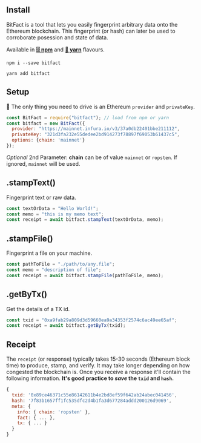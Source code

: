 ## Install
BitFact is a tool that lets you easily fingerprint arbitrary data onto the Ethereum blockchain. This fingerprint (or hash) can later be used to corroborate posession and state of data.

Available in **[🗄️ npm](https://www.npmjs.com/package/bitfact)** and **[🧶 yarn](https://yarnpkg.com/package/bitfact)** flavours.
```
npm i --save bitfact
```
```
yarn add bitfact
```

## Setup
🚗 The only thing you need to drive is an Ethereum `provider` and `privateKey`. 
```javascript
const BitFact = require("bitfact"); // load from npm or yarn
const bitfact = new BitFact({ 
  provider: "https://mainnet.infura.io/v3/37a0db22401bbe211112",
  privateKey: "321d3fa232e55dedee2bd914273f78897f69053b61437c5",
  options: {chain: 'mainnet'}
});
```
*Optional* 2nd Parameter: **chain** can be of value `mainnet` or `ropsten`. If ignored, `mainnet` will be used.

## .stampText()
Fingerprint text or raw data.
```javascript
const textOrData = "Hello World!";
const memo = "this is my memo text";
const receipt = await bitfact.stampText(textOrData, memo);
```

## .stampFile()
Fingerprint a file on your machine.
```javascript
const pathToFile = "./path/to/any.file";
const memo = "description of file";
const receipt = await bitfact.stampFile(pathToFile, memo);
```


## .getByTx()
Get the details of a TX id.
```javascript
const txid = "0xa9fab29a809d3d59660ea9a34353f2574c6ac49ee65af";
const receipt = await bitfact.getByTx(txid);
```

## Receipt
The `receipt` (or response) typically takes 15-30 seconds (Ethereum block time) to produce, stamp, and verify. It may take longer depending on how congested the blockchain is. Once you receive a response it'll contain the following information. **It's good practice to _save_ the `txid` and `hash`.**
```javascript
{
  txid: '0x89ce46371c55e86142611b4e2bd8ef59f642ab24abec041456',
  hash: '7f83b1657ff1fc535dfc2d4b1fa3d677284addd200126d9069',
  meta: {
    info: { chain: 'ropsten' },
    fact: { ... },
    tx: { ... }
  }
}
``` 